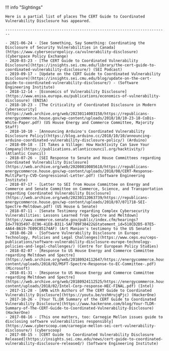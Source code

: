!!! info "Sightings"

    Here is a partial list of places The CERT Guide to Coordinated
    Vulnerability Disclosure has appeared.

    ------------------------------------------------------------------------

    - 2021-06-24 - [See Something, Say Something: Coordinating the Disclosure of Security Vulnerabilities in Canada](https://www.cybersecurepolicy.ca/vulnerability-disclosure) (Cyberspace Policy Exchange)
    - 2020-03-23 - [The CERT Guide to Coordinated Vulnerability Disclosure](https://insights.sei.cmu.edu/library/the-cert-guide-to-coordinated-vulnerability-disclosure/) (SEI Podcast)
    - 2019-09-17 - [Update on the CERT Guide to Coordinated Vulnerability Disclosure](https://insights.sei.cmu.edu/blog/update-on-the-cert-guide-to-coordinated-vulnerability-disclosure/) - (Software Engineering Institute)
    - 2018-12-14 - [Economics of Vulnerability Disclosure](https://www.enisa.europa.eu/publications/economics-of-vulnerability-disclosure) (ENISA)
    - 2018-10-23 - [The Criticality of Coordinated Disclosure in Modern Cybersecurity](https://web.archive.org/web/20230114003158/https://republicans-energycommerce.house.gov/wp-content/uploads/2018/10/10-23-18-CoDis-White-Paper.pdf) (US House Energy and Commerce Committee, Majority Staff)
    - 2018-10-10 - [Announcing Arduino's Coordinated Vulnerability Disclosure Policy](https://blog.arduino.cc/2018/10/10/announcing-arduino-coordinated-vulnerability-disclosure-policy/) (Arduino)
    - 2018-09-18 - [It Takes a Village: How Hacktivity Can Save Your Company](https://publications.atlanticcouncil.org/hacktivity/) (Atlantic Council)
    - 2018-07-26 - [SEI Response to Senate and House Committees regarding Coordinated Vulnerability Disclosure](https://web.archive.org/web/20200810085618/https://republicans-energycommerce.house.gov/wp-content/uploads/2018/08/CERT-Response-MultiParty-CVD-Congressional-Letter.pdf) (Software Engineering Institute)
    - 2018-07-17 - [Letter to SEI from House Committee on Energy and Commerce and Senate Committee on Commerce, Science, and Transportation regarding Coordinated Vulnerability Disclosure](https://web.archive.org/web/20230112063739/https://republicans-energycommerce.house.gov/wp-content/uploads/2018/07/071718-SEI-Spectre-Meltdown.pdf) (US House & Senate)
    - 2018-07-11 - [Senate Testimony regarding Complex Cybersecurity Vulnerabilities: Lessons Learned from Spectre and Meltdown](https://www.commerce.senate.gov/public/index.cfm/hearings?Id=77835497-EC96-41E8-B311-5AF789F38422&Statement_id=518CD2D5-87E5-4A64-B619-7E09C85174AF) (Art Manion's testimony to the US Senate)
    - 2018-06-28 - [Software Vulnerability Disclosure in Europe: Technology, Policies and Legal Challenges](https://www.ceps.eu/ceps-publications/software-vulnerability-disclosure-europe-technology-policies-and-legal-challenges/) (Centre for European Policy Studies)
    - 2018-02-07 - [Response to US House Energy and Commerce Committee regarding Meltdown and Spectre](https://web.archive.org/web/20180924112647/https://energycommerce.house.gov/wp-content/uploads/2018/02/MSFT-Spectre-Response-to-EC-Committee-.pdf) (Microsoft)
    - 2018-01-31 - [Response to US House Energy and Commerce Committee regarding Meltdown and Spectre](https://web.archive.org/web/20180924112525/https://energycommerce.house.gov/wp-content/uploads/2018/02/Intel-Corp-response-HEC-FINAL.pdf) (Intel)
    - 2017-11-28 - [AMA with Authors of The CERT Guide to Coordinated Vulnerability Disclosure](https://youtu.be/oshHrujqPjc) (HackerOne)
    - 2017-10-26 - [Your TL;DR Summary of the CERT Guide to Coordinated Vulnerability Disclosure](https://www.hackerone.com/blog/Your-TLDR-Summary-of-The-CERT-Guide-to-Coordinated-Vulnerability-Disclosure) (HackerOne)
    - 2017-08-16 - [This one matters, too: Carnegie Mellon issues guide to disclosing software vulnerabilities responsibly](https://www.cyberscoop.com/carnegie-mellon-sei-cert-vulnerability-disclosure/) (cyberscoop)
    - 2017-08-15 - [CERT Guide to Coordinated Vulnerability Disclosure Released](https://insights.sei.cmu.edu/news/cert-guide-to-coordinated-vulnerability-disclosure-released/) (Software Engineering Institute)
